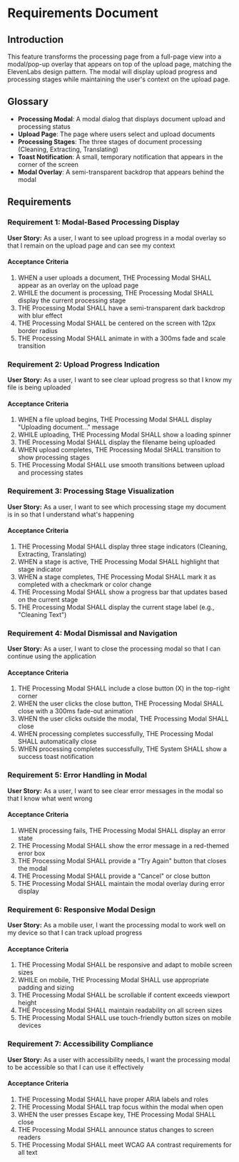# Requirements Document

## Introduction

This feature transforms the processing page from a full-page view into a modal/pop-up overlay that appears on top of the upload page, matching the ElevenLabs design pattern. The modal will display upload progress and processing stages while maintaining the user's context on the upload page.

## Glossary

- **Processing Modal**: A modal dialog that displays document upload and processing status
- **Upload Page**: The page where users select and upload documents
- **Processing Stages**: The three stages of document processing (Cleaning, Extracting, Translating)
- **Toast Notification**: A small, temporary notification that appears in the corner of the screen
- **Modal Overlay**: A semi-transparent backdrop that appears behind the modal

## Requirements

### Requirement 1: Modal-Based Processing Display

**User Story:** As a user, I want to see upload progress in a modal overlay so that I remain on the upload page and can see my context

#### Acceptance Criteria

1. WHEN a user uploads a document, THE Processing Modal SHALL appear as an overlay on the upload page
2. WHILE the document is processing, THE Processing Modal SHALL display the current processing stage
3. THE Processing Modal SHALL have a semi-transparent dark backdrop with blur effect
4. THE Processing Modal SHALL be centered on the screen with 12px border radius
5. THE Processing Modal SHALL animate in with a 300ms fade and scale transition

### Requirement 2: Upload Progress Indication

**User Story:** As a user, I want to see clear upload progress so that I know my file is being uploaded

#### Acceptance Criteria

1. WHEN a file upload begins, THE Processing Modal SHALL display "Uploading document..." message
2. WHILE uploading, THE Processing Modal SHALL show a loading spinner
3. THE Processing Modal SHALL display the filename being uploaded
4. WHEN upload completes, THE Processing Modal SHALL transition to show processing stages
5. THE Processing Modal SHALL use smooth transitions between upload and processing states

### Requirement 3: Processing Stage Visualization

**User Story:** As a user, I want to see which processing stage my document is in so that I understand what's happening

#### Acceptance Criteria

1. THE Processing Modal SHALL display three stage indicators (Cleaning, Extracting, Translating)
2. WHEN a stage is active, THE Processing Modal SHALL highlight that stage indicator
3. WHEN a stage completes, THE Processing Modal SHALL mark it as completed with a checkmark or color change
4. THE Processing Modal SHALL show a progress bar that updates based on the current stage
5. THE Processing Modal SHALL display the current stage label (e.g., "Cleaning Text")

### Requirement 4: Modal Dismissal and Navigation

**User Story:** As a user, I want to close the processing modal so that I can continue using the application

#### Acceptance Criteria

1. THE Processing Modal SHALL include a close button (X) in the top-right corner
2. WHEN the user clicks the close button, THE Processing Modal SHALL close with a 300ms fade-out animation
3. WHEN the user clicks outside the modal, THE Processing Modal SHALL close
4. WHEN processing completes successfully, THE Processing Modal SHALL automatically close
5. WHEN processing completes successfully, THE System SHALL show a success toast notification

### Requirement 5: Error Handling in Modal

**User Story:** As a user, I want to see clear error messages in the modal so that I know what went wrong

#### Acceptance Criteria

1. WHEN processing fails, THE Processing Modal SHALL display an error state
2. THE Processing Modal SHALL show the error message in a red-themed error box
3. THE Processing Modal SHALL provide a "Try Again" button that closes the modal
4. THE Processing Modal SHALL provide a "Cancel" or close button
5. THE Processing Modal SHALL maintain the modal overlay during error display

### Requirement 6: Responsive Modal Design

**User Story:** As a mobile user, I want the processing modal to work well on my device so that I can track upload progress

#### Acceptance Criteria

1. THE Processing Modal SHALL be responsive and adapt to mobile screen sizes
2. WHILE on mobile, THE Processing Modal SHALL use appropriate padding and sizing
3. THE Processing Modal SHALL be scrollable if content exceeds viewport height
4. THE Processing Modal SHALL maintain readability on all screen sizes
5. THE Processing Modal SHALL use touch-friendly button sizes on mobile devices

### Requirement 7: Accessibility Compliance

**User Story:** As a user with accessibility needs, I want the processing modal to be accessible so that I can use it effectively

#### Acceptance Criteria

1. THE Processing Modal SHALL have proper ARIA labels and roles
2. THE Processing Modal SHALL trap focus within the modal when open
3. WHEN the user presses Escape key, THE Processing Modal SHALL close
4. THE Processing Modal SHALL announce status changes to screen readers
5. THE Processing Modal SHALL meet WCAG AA contrast requirements for all text
